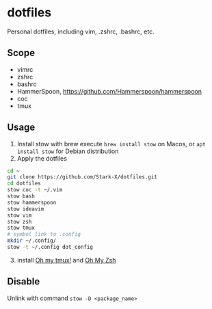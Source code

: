 # dotfiles

Personal dotfiles, including vim, .zshrc, .bashrc, etc.

## Scope

- vimrc
- zshrc
- bashrc
- HammerSpoon, <https://github.com/Hammerspoon/hammerspoon>
- coc
- tmux

## Usage

1. Install stow with brew
execute `brew install stow` on Macos, or `apt install stow` for Debian distribution
2. Apply the dotfiles

```bash
cd ~
git clone https://github.com/Stark-X/dotfiles.git
cd dotfiles
stow coc -t ~/.vim
stow bash
stow hammerspoon
stow ideavim
stow vim
stow zsh
stow tmux
# symbol link to .config
mkdir ~/.config/
stow -t ~/.config dot_config
```

3. install [Oh my tmux!](https://github.com/gpakosz/.tmux) and [Oh My Zsh](https://github.com/ohmyzsh/ohmyzsh)

## Disable

Unlink with command `stow -D <package_name>`

